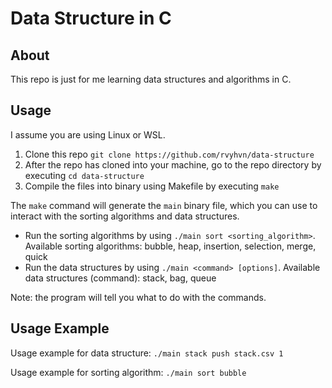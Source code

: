 # Data Structure in C

## About

This repo is just for me learning data structures and algorithms in C.

## Usage

I assume you are using Linux or WSL.

1. Clone this repo `git clone https://github.com/rvyhvn/data-structure`
1. After the repo has cloned into your machine, go to the repo directory by executing `cd data-structure`
1. Compile the files into binary using Makefile by executing `make`

The `make` command will generate the `main` binary file, which you can use to interact with the sorting algorithms and data structures.

-   Run the sorting algorithms by using `./main sort <sorting_algorithm>`.
    Available sorting algorithms: bubble, heap, insertion, selection, merge, quick
-   Run the data structures by using `./main <command> [options]`.
    Available data structures (command): stack, bag, queue

Note: the program will tell you what to do with the commands.

## Usage Example

Usage example for data structure:
`./main stack push stack.csv 1`

Usage example for sorting algorithm:
`./main sort bubble`
